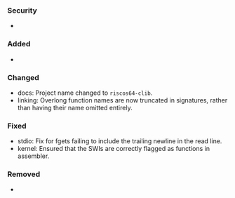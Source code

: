 ### Security
- 

### Added
- 

### Changed
- docs: Project name changed to `riscos64-clib`.
- linking: Overlong function names are now truncated in signatures, rather than having their name omitted entirely.

### Fixed
- stdio: Fix for fgets failing to include the trailing newline in the read line.
- kernel: Ensured that the SWIs are correctly flagged as functions in assembler.

### Removed
- 
